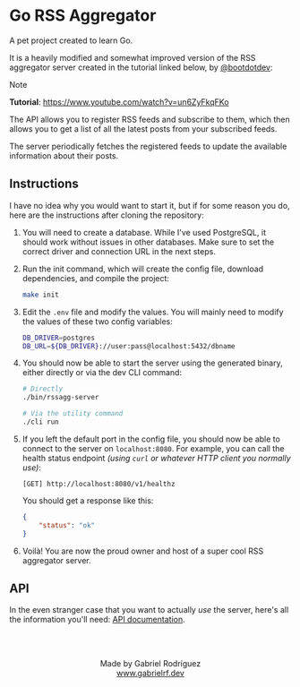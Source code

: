 # Go RSS Aggregator
A pet project created to learn Go.

It is a heavily modified and somewhat improved version of the RSS aggregator server created in the tutorial linked below, by [@bootdotdev](https://www.youtube.com/@bootdotdev):

> [!NOTE]
> **Tutorial**: https://www.youtube.com/watch?v=un6ZyFkqFKo

The API allows you to register RSS feeds and subscribe to them, which then allows you to get a list of all the latest posts from your subscribed feeds.

The server periodically fetches the registered feeds to update the available information about their posts.

## Instructions

I have no idea why you would want to start it, but if for some reason you do, here are the instructions after cloning the repository:

1. You will need to create a database. While I've used PostgreSQL, it should work without issues in other databases. Make sure to set the correct driver and connection URL in the next steps.

2. Run the init command, which will create the config file, download dependencies, and compile the project:
    ```sh
    make init
    ```

3. Edit the `.env` file and modify the values. You will mainly need to modify the values of these two config variables:
    ```sh
    DB_DRIVER=postgres
    DB_URL=${DB_DRIVER}://user:pass@localhost:5432/dbname
    ```

4. You should now be able to start the server using the generated binary, either directly or via the dev CLI command:
    ```sh
    # Directly
    ./bin/rssagg-server

    # Via the utility command
    ./cli run
    ```

5. If you left the default port in the config file, you should now be able to connect to the server on `localhost:8080`. For example, you can call the health status endpoint *(using `curl` or whatever HTTP client you normally use)*:
    ```
    [GET] http://localhost:8080/v1/healthz
    ```

    You should get a response like this:
    ```json
    {
        "status": "ok"
    }
    ```

6. Voilà! You are now the proud owner and host of a super cool RSS aggregator server.

## API
In the even stranger case that you want to actually *use* the server, here's all the information you'll need: [API documentation](./api/api.md).

<br/>
<br/>
<p align="center">
    Made by Gabriel Rodríguez
    <br/>
    <a href="https://www.gabrielrf.dev">www.gabrielrf.dev</a>
</p>
